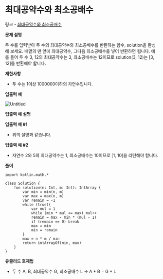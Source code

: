 # 최대공약수와 최소공배수

링크 - [최대공약수와 최소공배수](https://school.programmers.co.kr/learn/courses/30/lessons/12940)

**문제 설명**

두 수를 입력받아 두 수의 최대공약수와 최소공배수를 반환하는 함수, solution을 완성해 보세요. 배열의 맨 앞에 최대공약수, 그다음 최소공배수를 넣어 반환하면 됩니다. 예를 들어 두 수 3, 12의 최대공약수는 3, 최소공배수는 12이므로 solution(3, 12)는 [3, 12]를 반환해야 합니다.

****제한사항****

- 두 수는 1이상 1000000이하의 자연수입니다.

****입출력 예****

![Untitled](%E1%84%8E%E1%85%AC%E1%84%83%E1%85%A2%E1%84%80%E1%85%A9%E1%86%BC%E1%84%8B%E1%85%A3%E1%86%A8%E1%84%89%E1%85%AE%E1%84%8B%E1%85%AA%20%E1%84%8E%E1%85%AC%E1%84%89%E1%85%A9%E1%84%80%E1%85%A9%E1%86%BC%E1%84%87%E1%85%A2%E1%84%89%E1%85%AE%2067dc7752b65440059532474c744a9e9f/Untitled.png)

****입출력 예 설명****

**입출력 예 #1**

- 위의 설명과 같습니다.

**입출력 예 #2**

- 자연수 2와 5의 최대공약수는 1, 최소공배수는 10이므로 [1, 10]을 리턴해야 합니다.

**풀이**

```
import kotlin.math.*

class Solution {
    fun solution(n: Int, m: Int): IntArray {
        var min = min(n, m)
        var max = max(n, m)
        var remain = -1
        while (true){
            var mul = 1
            while (min * mul <= max) mul++
            remain = max - min * (mul - 1)
            if (remain == 0) break
            max = min
            min = remain
        }
        max = n * m / min
        return intArrayOf(min, max)
    }
}
```

**유클리드 호제법**

- 두 수 A, B, 최대공약수 G, 최소공배수 L → A * B = G * L